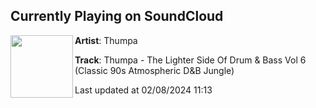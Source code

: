## Currently Playing on SoundCloud

[<img align="left" width="100" src="https://i1.sndcdn.com/artworks-614tdfXkX0HBUaZn-anX5vQ-t500x500.jpg">](https://soundcloud.com/thedjthumpa/thumpa-the-lighter-side-of-drum-bass-vol-6-classic-90s-atmospheric-db-jungle)

**Artist**: Thumpa 

**Track**: Thumpa - The Lighter Side Of Drum & Bass Vol 6 (Classic 90s Atmospheric D&B Jungle)

Last updated at 02/08/2024 11:13
